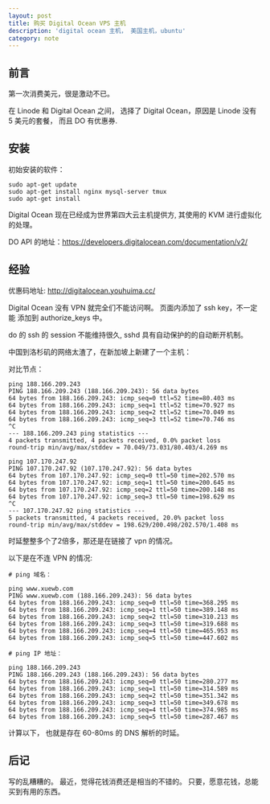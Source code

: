 ```yaml
---
layout: post
title: 购买 Digital Ocean VPS 主机    
description: 'digital ocean 主机， 美国主机，ubuntu'
category: note
---
```


## 前言

第一次消费美元，很是激动不已。 

在 Linode 和 Digital Ocean 之间， 选择了 Digital Ocean，原因是 Linode 没有 5 美元的套餐， 而且 DO 有优惠券.

## 安装

初始安装的软件： 

```
sudo apt-get update
sudo apt-get install nginx mysql-server tmux
sudo apt-get install 
```

Digital Ocean 现在已经成为世界第四大云主机提供方, 其使用的 KVM 进行虚拟化的处理。

DO API 的地址：<https://developers.digitalocean.com/documentation/v2/>

## 经验

优惠码地址: <http://digitalocean.youhuima.cc/>

Digital Ocean 没有 VPN 就完全们不能访问啊。 页面内添加了 ssh key，不一定能 添加到 authorize_keys 中。

do 的 ssh 的 session 不能维持很久,  sshd 具有自动保护的的自动断开机制。

中国到洛杉矶的网络太渣了，在新加坡上新建了一个主机：

对比节点：

```
ping 188.166.209.243
PING 188.166.209.243 (188.166.209.243): 56 data bytes
64 bytes from 188.166.209.243: icmp_seq=0 ttl=52 time=80.403 ms
64 bytes from 188.166.209.243: icmp_seq=1 ttl=52 time=70.927 ms
64 bytes from 188.166.209.243: icmp_seq=2 ttl=52 time=70.049 ms
64 bytes from 188.166.209.243: icmp_seq=3 ttl=52 time=70.746 ms
^C
--- 188.166.209.243 ping statistics ---
4 packets transmitted, 4 packets received, 0.0% packet loss
round-trip min/avg/max/stddev = 70.049/73.031/80.403/4.269 ms

ping 107.170.247.92
PING 107.170.247.92 (107.170.247.92): 56 data bytes
64 bytes from 107.170.247.92: icmp_seq=0 ttl=50 time=202.570 ms
64 bytes from 107.170.247.92: icmp_seq=1 ttl=50 time=200.645 ms
64 bytes from 107.170.247.92: icmp_seq=2 ttl=50 time=200.148 ms
64 bytes from 107.170.247.92: icmp_seq=3 ttl=50 time=198.629 ms
^C
--- 107.170.247.92 ping statistics ---
5 packets transmitted, 4 packets received, 20.0% packet loss
round-trip min/avg/max/stddev = 198.629/200.498/202.570/1.408 ms
```

时延整整多个了2倍多，那还是在链接了 vpn 的情况。

以下是在不连 VPN 的情况: 

```
# ping 域名：

ping www.xuewb.com
PING www.xuewb.com (188.166.209.243): 56 data bytes
64 bytes from 188.166.209.243: icmp_seq=0 ttl=50 time=368.295 ms
64 bytes from 188.166.209.243: icmp_seq=1 ttl=50 time=389.148 ms
64 bytes from 188.166.209.243: icmp_seq=2 ttl=50 time=310.213 ms
64 bytes from 188.166.209.243: icmp_seq=3 ttl=50 time=319.688 ms
64 bytes from 188.166.209.243: icmp_seq=4 ttl=50 time=465.953 ms
64 bytes from 188.166.209.243: icmp_seq=5 ttl=50 time=447.602 ms

# ping IP 地址：

ping 188.166.209.243
PING 188.166.209.243 (188.166.209.243): 56 data bytes
64 bytes from 188.166.209.243: icmp_seq=0 ttl=50 time=280.277 ms
64 bytes from 188.166.209.243: icmp_seq=1 ttl=50 time=314.589 ms
64 bytes from 188.166.209.243: icmp_seq=2 ttl=50 time=351.342 ms
64 bytes from 188.166.209.243: icmp_seq=3 ttl=50 time=349.678 ms
64 bytes from 188.166.209.243: icmp_seq=4 ttl=50 time=374.985 ms
64 bytes from 188.166.209.243: icmp_seq=5 ttl=50 time=287.467 ms
```

计算以下， 也就是存在 60-80ms 的 DNS 解析的时延。


## 后记

写的乱糟糟的。 最近，觉得花钱消费还是相当的不错的。 只要，愿意花钱，总能买到有用的东西。

